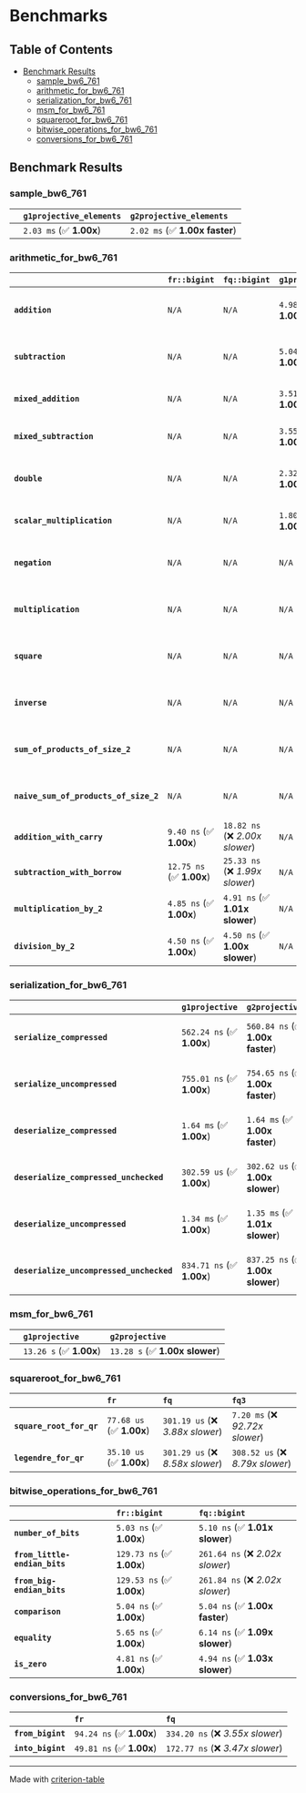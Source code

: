# Benchmarks

## Table of Contents

- [Benchmark Results](#benchmark-results)
    - [sample_bw6_761](#sample_bw6_761)
    - [arithmetic_for_bw6_761](#arithmetic_for_bw6_761)
    - [serialization_for_bw6_761](#serialization_for_bw6_761)
    - [msm_for_bw6_761](#msm_for_bw6_761)
    - [squareroot_for_bw6_761](#squareroot_for_bw6_761)
    - [bitwise_operations_for_bw6_761](#bitwise_operations_for_bw6_761)
    - [conversions_for_bw6_761](#conversions_for_bw6_761)

## Benchmark Results

### sample_bw6_761

|        | `g1projective_elements`          | `g2projective_elements`           |
|:-------|:---------------------------------|:--------------------------------- |
|        | `2.03 ms` (✅ **1.00x**)          | `2.02 ms` (✅ **1.00x faster**)    |

### arithmetic_for_bw6_761

|                                       | `fr::bigint`             | `fq::bigint`                    | `g1projective`          | `g2projective`                 | `fq3`                             | `fq6`                             | `fq`                              | `fr`                               |
|:--------------------------------------|:-------------------------|:--------------------------------|:------------------------|:-------------------------------|:----------------------------------|:----------------------------------|:----------------------------------|:---------------------------------- |
| **`addition`**                        | `N/A`                    | `N/A`                           | `4.98 us` (✅ **1.00x**) | `4.99 us` (✅ **1.00x slower**) | `110.72 ns` (🚀 **45.01x faster**) | `216.44 ns` (🚀 **23.03x faster**) | `36.06 ns` (🚀 **138.22x faster**) | `22.91 ns` (🚀 **217.57x faster**)  |
| **`subtraction`**                     | `N/A`                    | `N/A`                           | `5.04 us` (✅ **1.00x**) | `5.04 us` (✅ **1.00x faster**) | `100.04 ns` (🚀 **50.43x faster**) | `190.36 ns` (🚀 **26.50x faster**) | `33.65 ns` (🚀 **149.93x faster**) | `18.67 ns` (🚀 **270.25x faster**)  |
| **`mixed_addition`**                  | `N/A`                    | `N/A`                           | `3.51 us` (✅ **1.00x**) | `3.51 us` (✅ **1.00x slower**) | `N/A`                             | `N/A`                             | `N/A`                             | `N/A`                              |
| **`mixed_subtraction`**               | `N/A`                    | `N/A`                           | `3.55 us` (✅ **1.00x**) | `3.56 us` (✅ **1.00x slower**) | `N/A`                             | `N/A`                             | `N/A`                             | `N/A`                              |
| **`double`**                          | `N/A`                    | `N/A`                           | `2.32 us` (✅ **1.00x**) | `2.32 us` (✅ **1.00x faster**) | `84.41 ns` (🚀 **27.50x faster**)  | `176.38 ns` (🚀 **13.16x faster**) | `26.32 ns` (🚀 **88.18x faster**)  | `13.42 ns` (🚀 **172.98x faster**)  |
| **`scalar_multiplication`**           | `N/A`                    | `N/A`                           | `1.80 ms` (✅ **1.00x**) | `1.80 ms` (✅ **1.00x faster**) | `N/A`                             | `N/A`                             | `N/A`                             | `N/A`                              |
| **`negation`**                        | `N/A`                    | `N/A`                           | `N/A`                   | `N/A`                          | `85.85 ns` (❌ *4.18x slower*)     | `148.18 ns` (❌ *7.21x slower*)    | `29.30 ns` (❌ *1.43x slower*)     | `20.55 ns` (✅ **1.00x**)           |
| **`multiplication`**                  | `N/A`                    | `N/A`                           | `N/A`                   | `N/A`                          | `2.68 us` (❌ *31.71x slower*)     | `8.25 us` (❌ *97.74x slower*)     | `324.21 ns` (❌ *3.84x slower*)    | `84.43 ns` (✅ **1.00x**)           |
| **`square`**                          | `N/A`                    | `N/A`                           | `N/A`                   | `N/A`                          | `1.87 us` (❌ *26.40x slower*)     | `5.82 us` (❌ *82.09x slower*)     | `259.09 ns` (❌ *3.65x slower*)    | `70.91 ns` (✅ **1.00x**)           |
| **`inverse`**                         | `N/A`                    | `N/A`                           | `N/A`                   | `N/A`                          | `60.77 us` (❌ *3.78x slower*)     | `69.56 us` (❌ *4.32x slower*)     | `56.08 us` (❌ *3.48x slower*)     | `16.09 us` (✅ **1.00x**)           |
| **`sum_of_products_of_size_2`**       | `N/A`                    | `N/A`                           | `N/A`                   | `N/A`                          | `5.35 us` (❌ *42.38x slower*)     | `16.82 us` (❌ *133.19x slower*)   | `481.71 ns` (❌ *3.81x slower*)    | `126.32 ns` (✅ **1.00x**)          |
| **`naive_sum_of_products_of_size_2`** | `N/A`                    | `N/A`                           | `N/A`                   | `N/A`                          | `5.29 us` (❌ *27.93x slower*)     | `16.70 us` (❌ *88.24x slower*)    | `681.04 ns` (❌ *3.60x slower*)    | `189.23 ns` (✅ **1.00x**)          |
| **`addition_with_carry`**             | `9.40 ns` (✅ **1.00x**)  | `18.82 ns` (❌ *2.00x slower*)   | `N/A`                   | `N/A`                          | `N/A`                             | `N/A`                             | `N/A`                             | `N/A`                              |
| **`subtraction_with_borrow`**         | `12.75 ns` (✅ **1.00x**) | `25.33 ns` (❌ *1.99x slower*)   | `N/A`                   | `N/A`                          | `N/A`                             | `N/A`                             | `N/A`                             | `N/A`                              |
| **`multiplication_by_2`**             | `4.85 ns` (✅ **1.00x**)  | `4.91 ns` (✅ **1.01x slower**)  | `N/A`                   | `N/A`                          | `N/A`                             | `N/A`                             | `N/A`                             | `N/A`                              |
| **`division_by_2`**                   | `4.50 ns` (✅ **1.00x**)  | `4.50 ns` (✅ **1.00x slower**)  | `N/A`                   | `N/A`                          | `N/A`                             | `N/A`                             | `N/A`                             | `N/A`                              |

### serialization_for_bw6_761

|                                          | `g1projective`            | `g2projective`                   | `fr`                                 | `fq`                                | `fq3`                             | `fq6`                             |
|:-----------------------------------------|:--------------------------|:---------------------------------|:-------------------------------------|:------------------------------------|:----------------------------------|:--------------------------------- |
| **`serialize_compressed`**               | `562.24 ns` (✅ **1.00x**) | `560.84 ns` (✅ **1.00x faster**) | `60.36 ns` (🚀 **9.32x faster**)      | `187.82 ns` (🚀 **2.99x faster**)    | `569.41 ns` (✅ **1.01x slower**)  | `1.18 us` (❌ *2.10x slower*)      |
| **`serialize_uncompressed`**             | `755.01 ns` (✅ **1.00x**) | `754.65 ns` (✅ **1.00x faster**) | `60.11 ns` (🚀 **12.56x faster**)     | `188.71 ns` (🚀 **4.00x faster**)    | `557.78 ns` (✅ **1.35x faster**)  | `1.18 us` (❌ *1.57x slower*)      |
| **`deserialize_compressed`**             | `1.64 ms` (✅ **1.00x**)   | `1.64 ms` (✅ **1.00x faster**)   | `113.17 ns` (🚀 **14460.21x faster**) | `365.31 ns` (🚀 **4479.63x faster**) | `1.13 us` (🚀 **1448.56x faster**) | `2.28 us` (🚀 **716.78x faster**)  |
| **`deserialize_compressed_unchecked`**   | `302.59 us` (✅ **1.00x**) | `302.62 us` (✅ **1.00x slower**) | `112.53 ns` (🚀 **2688.95x faster**)  | `366.83 ns` (🚀 **824.87x faster**)  | `1.13 us` (🚀 **267.95x faster**)  | `2.28 us` (🚀 **132.57x faster**)  |
| **`deserialize_uncompressed`**           | `1.34 ms` (✅ **1.00x**)   | `1.35 ms` (✅ **1.01x slower**)   | `112.52 ns` (🚀 **11868.24x faster**) | `367.08 ns` (🚀 **3637.96x faster**) | `1.13 us` (🚀 **1177.58x faster**) | `2.28 us` (🚀 **584.61x faster**)  |
| **`deserialize_uncompressed_unchecked`** | `834.71 ns` (✅ **1.00x**) | `837.25 ns` (✅ **1.00x slower**) | `112.46 ns` (🚀 **7.42x faster**)     | `365.47 ns` (🚀 **2.28x faster**)    | `1.14 us` (❌ *1.37x slower*)      | `2.28 us` (❌ *2.74x slower*)      |

### msm_for_bw6_761

|        | `g1projective`          | `g2projective`                  |
|:-------|:------------------------|:------------------------------- |
|        | `13.26 s` (✅ **1.00x**) | `13.28 s` (✅ **1.00x slower**)  |

### squareroot_for_bw6_761

|                          | `fr`                     | `fq`                             | `fq3`                             |
|:-------------------------|:-------------------------|:---------------------------------|:--------------------------------- |
| **`square_root_for_qr`** | `77.68 us` (✅ **1.00x**) | `301.19 us` (❌ *3.88x slower*)   | `7.20 ms` (❌ *92.72x slower*)     |
| **`legendre_for_qr`**    | `35.10 us` (✅ **1.00x**) | `301.29 us` (❌ *8.58x slower*)   | `308.52 us` (❌ *8.79x slower*)    |

### bitwise_operations_for_bw6_761

|                               | `fr::bigint`              | `fq::bigint`                      |
|:------------------------------|:--------------------------|:--------------------------------- |
| **`number_of_bits`**          | `5.03 ns` (✅ **1.00x**)   | `5.10 ns` (✅ **1.01x slower**)    |
| **`from_little-endian_bits`** | `129.73 ns` (✅ **1.00x**) | `261.64 ns` (❌ *2.02x slower*)    |
| **`from_big-endian_bits`**    | `129.53 ns` (✅ **1.00x**) | `261.84 ns` (❌ *2.02x slower*)    |
| **`comparison`**              | `5.04 ns` (✅ **1.00x**)   | `5.04 ns` (✅ **1.00x faster**)    |
| **`equality`**                | `5.65 ns` (✅ **1.00x**)   | `6.14 ns` (✅ **1.09x slower**)    |
| **`is_zero`**                 | `4.81 ns` (✅ **1.00x**)   | `4.94 ns` (✅ **1.03x slower**)    |

### conversions_for_bw6_761

|                   | `fr`                     | `fq`                              |
|:------------------|:-------------------------|:--------------------------------- |
| **`from_bigint`** | `94.24 ns` (✅ **1.00x**) | `334.20 ns` (❌ *3.55x slower*)    |
| **`into_bigint`** | `49.81 ns` (✅ **1.00x**) | `172.77 ns` (❌ *3.47x slower*)    |

---
Made with [criterion-table](https://github.com/nu11ptr/criterion-table)

